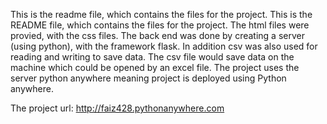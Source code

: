
This is the readme file, which contains the files for the project.
This is the README file, which contains the files for the project.
The html files were provied, with the css files.  The back end was done by creating a 
server (using python), with the framework flask.  In addition csv was also
used for reading and writing to  save data.  The csv file would save data on the machine which
could be opened by an excel file. The project  uses the server python anywhere meaning project is deployed using Python anywhere. 



The project url: 
http://faiz428.pythonanywhere.com
